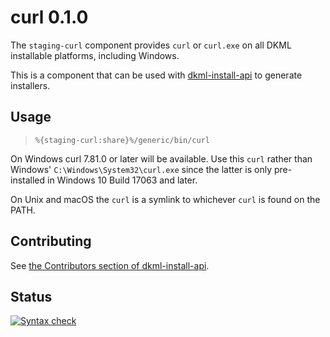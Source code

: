 # curl 0.1.0

The `staging-curl` component provides `curl` or `curl.exe` on all
DKML installable platforms, including Windows.

This is a component that can be used with [dkml-install-api](https://diskuv.github.io/dkml-install-api/index.html)
to generate installers.

## Usage

> `%{staging-curl:share}%/generic/bin/curl`

On Windows curl 7.81.0 or later will be available. Use this
`curl` rather than Windows' `C:\Windows\System32\curl.exe` since the latter is
only pre-installed in Windows 10 Build 17063 and later.

On Unix and macOS the `curl` is a symlink to whichever `curl` is found on
the PATH.

## Contributing

See [the Contributors section of dkml-install-api](https://github.com/diskuv/dkml-install-api/blob/main/contributors/README.md).

## Status

[![Syntax check](https://github.com/diskuv/dkml-component-unixutils/actions/workflows/syntax.yml/badge.svg)](https://github.com/diskuv/dkml-component-unixutils/actions/workflows/syntax.yml)

